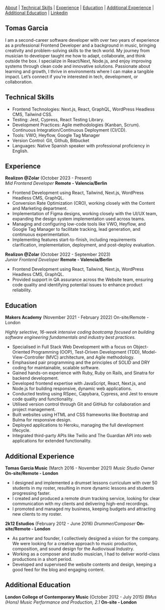 [About](#tomas-garcia) | [Technical Skills](#technical-skills) | [Experience](#experience) | [Education](#education) | [Additional Experience](#additional-experience)
| [Additional Education](#additional-education) | [Linkedin](https://www.linkedin.com/in/tomas-garcia-64b145102/)
## Tomas Garcia

I am a second-career software developer with over two years of experience as a professional Frontend Developer and a background in music, bringing creativity and problem-solving skills to the tech world. My journey from musician to developer taught me how to adapt, collaborate, and think outside the box. I specialize in React/Next, Node.js, and enjoy improving systems through clean code and innovative solutions. Passionate about learning and growth, I thrive in environments where I can make a tangible impact. Let’s connect if you’re interested in tech, development, or collaboration.
  

## Technical Skills

* Frontend Technologies: Next.js, React, GraphQL, WordPress Headless CMS, Tailwind CSS.
* Testing: Jest, Cypress, React Testing Library.
* Development Practices: Agile methodologies (Kanban, Scrum). Continuous Integration/Continuous
Deployment (CI/CD).
* Tools: VWO, Heyflow, Google Tag Manager
* Version Control: Git, Github, Bitbucket
* Languages: Native Spanish speaker with professional proficiency in English.


## Experience

**Realizon @Zolar** (October 2023 - Present)  
_Mid Frontend Developer_ **Remote - Valencia/Berlin**

* Frontend Development using React, Tailwind, Next.js, WordPress Headless CMS, GraphQL.
* Conversion Rate Optimization (CRO), working closely with the Content and Marketing department.
* Implementation of Figma designs, working closely with the UI/UX team, expanding the design system implementation used across teams.
* Managing and configuring low-code tools like VWO, Heyflow, and Google Tag Manager to facilitate tracking, lead generation, and continuous experimentation.
* Implementing features start-to-finish, including requirements clarification, implementation, deployment, and post-deploy evaluation.

**Realizon @Zolar** (October 2022 - September 2023)  
_Junior Frontend Developer_  **Remote - Valencia/Berlin**

* Frontend Development using React, Tailwind, Next.js, WordPress Headless CMS, GraphQL.
* Provided support in QA assurance across the Website team, ensuring code quality and identifying potential
issues to enhance product reliability.


## Education

**Makers Academy** (November 2021 - February 2022)
On-site/Remote - London

_Highly selective, 16-week intensive coding bootcamp focused on building software engineering fundamentals and industry best practices._

* Specialised in Full Stack Web Development with a focus on Object-Oriented Programming (OOP), Test-Driven Development (TDD), Model-View-Controller (MVC) architecture, and Agile methodology.
* Emphasised pair programming and the principles of SOLID and DRY coding for maintainable, scalable software.
* Gained hands-on experience with Ruby, Ruby on Rails, and Sinatra for backend development.
* Developed frontend expertise with JavaScript, React, Next.js, and Node.js for building responsive, dynamic web applications.
* Conducted testing using RSpec, Capybara, Cypress, and Jest to ensure code quality and functionality.
* Utilised version control through Git and GitHub for collaboration and project management.
* Built websites using HTML and CSS frameworks like Bootstrap and Bulma for responsive design.
* Deployed applications to Heroku, managing the full development lifecycle.
* Integrated third-party APIs like Twilio and The Guardian API into web applications for extended
functionality.


## Additional Experience

**Tomas Garcia Music** (March 2016 - November 2021)
_Music Studio Owner_ **On-site/Remote - London**

* I designed and implemented a drumset lessons curriculum with over 50 students in my roster, resulting in more dynamic lessons and students progressing faster.
* I created and produced a remote drum tracking service, looking for clear communication with my clients and delivering high-end recordings.
* I promoted and managed my business, keeping budgets and attracting new clients to my roster.

**2k12 Estudios** (February 2012 - June 2016)
_Drummer/Composer_ **On-site/Remote - London**

* As partner and founder, I collectively designed a vision for the company. We were looking for a creative approach to music production, composition, and sound design for the Audiovisual Industry.
* Working as a composer and studio musician, I had to deliver world-class productions in a short period.
* Developed and supervised the website contents and design, keeping a good feed for the blog and engaging content.


## Additional Education

**London College of Contemporary Music** (October 2012 - July 2015)
_BMus (Hons) Music Performance and Production, 2.1_ **On-site - London**

